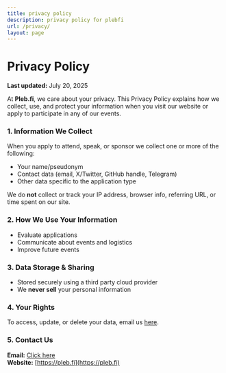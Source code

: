 ```yaml
---
title: privacy policy
description: privacy policy for plebfi
url: /privacy/
layout: page
---
```

# Privacy Policy
**Last updated:** July 20, 2025

At **Pleb.fi**, we care about your privacy. This Privacy Policy explains how we collect, use, and protect your information when you visit our website or apply to participate in any of our events.

### 1. Information We Collect
When you apply to attend, speak, or sponsor we collect one or more of the following:
- Your name/pseudonym  
- Contact data (email, X/Twitter, GitHub handle, Telegram)  
- Other data specific to the application type

We do **not** collect or track your IP address, browser info, referring URL, or time spent on our site.

### 2. How We Use Your Information
- Evaluate applications
- Communicate about events and logistics
- Improve future events

### 3. Data Storage & Sharing
- Stored securely using a third party cloud provider
- We **never sell** your personal information

### 4. Your Rights
To access, update, or delete your data, email us [here](mailto:pleb.fi.btc@gmail.com).

### 5. Contact Us
**Email:** [Click here](mailto:pleb.fi.btc@gmail.com)  
**Website:** [https://pleb.fi](https://pleb.fi)